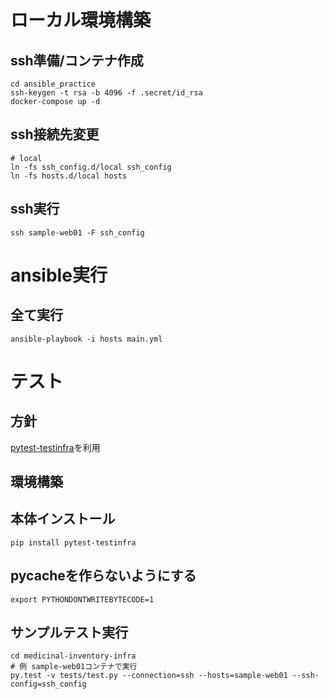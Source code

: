 # ローカル環境構築
## ssh準備/コンテナ作成
```shell
cd ansible_practice
ssh-keygen -t rsa -b 4096 -f .secret/id_rsa
docker-compose up -d
```

## ssh接続先変更
```shell
# local
ln -fs ssh_config.d/local ssh_config
ln -fs hosts.d/local hosts
```

## ssh実行
```shell
ssh sample-web01 -F ssh_config
```

# ansible実行
## 全て実行
```shell
ansible-playbook -i hosts main.yml
```

# テスト
## 方針
[pytest-testinfra](https://github.com/pytest-dev/pytest-testinfra)を利用

## 環境構築
## 本体インストール
```
pip install pytest-testinfra
```

## pycacheを作らないようにする
```
export PYTHONDONTWRITEBYTECODE=1
```

## サンプルテスト実行
```shell
cd medicinal-inventory-infra
# 例 sample-web01コンテナで実行
py.test -v tests/test.py --connection=ssh --hosts=sample-web01 --ssh-config=ssh_config
```